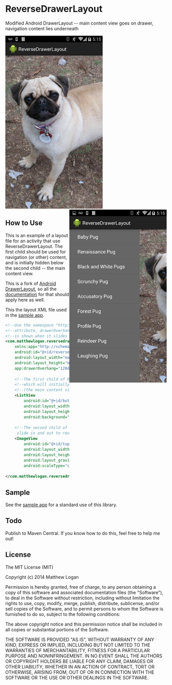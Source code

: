 ReverseDrawerLayout
===================

Modified Android DrawerLayout -- main content view goes on drawer, navigation content lies underneath

<img src="https://raw.githubusercontent.com/mattlogan/ReverseDrawerLayout/master/github-assets/showing_top_view.png" height="540"/>
<img src="https://raw.githubusercontent.com/mattlogan/ReverseDrawerLayout/master/github-assets/showing_bottom_view.png" height="540" align="right"/>

## How to Use

This is an example of a layout file for an activity that use ReverseDrawerLayout.  The first child should be used for navigation (or other) content, and is initially hidden below the second child -- the main content view.

This is a fork of [Android DrawerLayout](https://developer.android.com/reference/android/support/v4/widget/DrawerLayout.html), so all the [documentation](https://developer.android.com/reference/android/support/v4/widget/DrawerLayout.html) for that should apply here as well.

This the layout XML file used in the [sample app](https://github.com/mattlogan/ReverseDrawerLayout/tree/master/app).

```xml
<!--Use the namespace "http://schemas.android.com/apk/res-auto" to set the custom-->
<!--attribute, drawerOverhang.  This determines how much of the main content view-->
<!--is shown when it slides out to display the navigation view underneath.-->
<com.matthewlogan.reversedrawerlayout.library.ReverseDrawerLayout xmlns:android="http://schemas.android.com/apk/res/android"
    xmlns:app="http://schemas.android.com/apk/res-auto"
    android:id="@+id/reverse_drawer_layout"
    android:layout_width="match_parent"
    android:layout_height="match_parent"
    app:drawerOverhang="120dp">

    <!--The first child of ReverseDrawerLayout is the navigation (or other) content,-->
    <!--which will initially be hidden.  As the second child of ReverseDrawerLayout-->
    <!--(the main content view) slides out, this view will be revealed underneath it.-->
    <ListView
        android:id="@+id/bottom_content"
        android:layout_width="match_parent"
        android:layout_height="match_parent"
        android:background="#666"/>

    <!--The second child of ReverseDrawerLayout is the main content view.  This will
     slide in and out to reveal the navigation (or other) content underneath.-->
    <ImageView
        android:id="@+id/top_content"
        android:layout_width="match_parent"
        android:layout_height="match_parent"
        android:layout_gravity="right"
        android:scaleType="centerCrop" />

</com.matthewlogan.reversedrawerlayout.library.ReverseDrawerLayout>
```

## Sample

See the [sample app](https://github.com/mattlogan/ReverseDrawerLayout/tree/master/app) for a standard use of this library.

## Todo

Publish to Maven Central.  If you know how to do this, feel free to help me out!

## License

The MIT License (MIT)

Copyright (c) 2014 Matthew Logan

Permission is hereby granted, free of charge, to any person obtaining a copy
of this software and associated documentation files (the "Software"), to deal
in the Software without restriction, including without limitation the rights
to use, copy, modify, merge, publish, distribute, sublicense, and/or sell
copies of the Software, and to permit persons to whom the Software is
furnished to do so, subject to the following conditions:

The above copyright notice and this permission notice shall be included in all
copies or substantial portions of the Software.

THE SOFTWARE IS PROVIDED "AS IS", WITHOUT WARRANTY OF ANY KIND, EXPRESS OR
IMPLIED, INCLUDING BUT NOT LIMITED TO THE WARRANTIES OF MERCHANTABILITY,
FITNESS FOR A PARTICULAR PURPOSE AND NONINFRINGEMENT. IN NO EVENT SHALL THE
AUTHORS OR COPYRIGHT HOLDERS BE LIABLE FOR ANY CLAIM, DAMAGES OR OTHER
LIABILITY, WHETHER IN AN ACTION OF CONTRACT, TORT OR OTHERWISE, ARISING FROM,
OUT OF OR IN CONNECTION WITH THE SOFTWARE OR THE USE OR OTHER DEALINGS IN THE
SOFTWARE.
